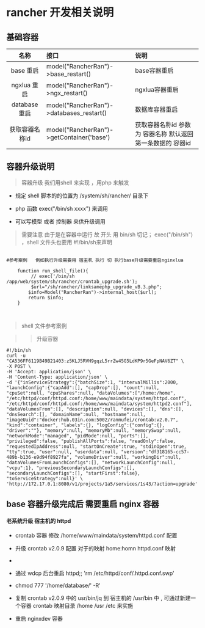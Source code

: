 # rancher 开发相关说明

##  基础容器

|名称| 接口 | 说明 |
|:--:|:--|:--|
|base 重启 | model("RancherRan")->base_restart()| base容器重启 |
|ngxlua 重启 | model("RancherRan")->ngx_restart()| ngxlua容器重启 |
|database重启 | model("RancherRan")->databases_restart()| 数据库容器重启 |
| 获取容器名称id| model("RancherRan")->getContainer('base')| 获取容器名称id  参数 为 容器名称 默认返回第一条数据的 容器id|




## 容器升级说明

> 容器升级 我们用shell  来实现  ，用php 来触发

- 规定 shell 脚本的的位置为  /system/sh/rancher/ 目录下

- php 函数  exec("/bin/sh xxxx") 来调用

- 可以写模型 或者 控制器 来供升级调用

> 需要注意 由于是在容器中运行 故 开头 用 bin/sh 切记； exec("/bin/sh")  ，shell 文件头也要用 #!/bin/sh来声明

```

#参考案例   例如执行升级需要用 宿主机 执行 切 执行base升级需要重启nginxlua

    function run_shell_file(){
         // exec('/bin/sh /app/web/system/sh/rancher/crontab_upgrade.sh');
         $url="/sh/rancher/linksamephp_upgrade_vB.3.php";
 	 	$info=Model("RancherRan")->internal_host($url);
 	 	return $info;
    }

   

```



> shell 文件参考案例 

>> 升级容器

```
#!/bin/sh
curl -u "CA536FF6119B49B21403:z5KLJ5RVH9gqzL5rrZw45G5LdKP9r5GeFpNAV6ZT" \
-X POST \
-H 'Accept: application/json' \
-H 'Content-Type: application/json' \
-d '{"inServiceStrategy":{"batchSize":1, "intervalMillis":2000, "launchConfig":{"capAdd":[], "capDrop":[], "count":null, "cpuSet":null, "cpuShares":null, "dataVolumes":["/home:/home", "/etc/httpd/conf/httpd.conf:/home/www/maindata/system/httpd.conf", "/etc/httpd/conf/httpd.conf:/home/www/maindata/system/httpd2.conf"], "dataVolumesFrom":[], "description":null, "devices":[], "dns":[], "dnsSearch":[], "domainName":null, "hostname":null, "imageUuid":"docker:hub.03in.com:5002/ranmufei/crontab:v2.0.7", "kind":"container", "labels":{}, "logConfig":{"config":{}, "driver":""}, "memory":null, "memoryMb":null, "memorySwap":null, "networkMode":"managed", "pidMode":null, "ports":[], "privileged":false, "publishAllPorts":false, "readOnly":false, "requestedIpAddress":null, "startOnCreate":true, "stdinOpen":true, "tty":true, "user":null, "userdata":null, "version":"df318165-cc57-489b-b136-e9d94f8927fa", "volumeDriver":null, "workingDir":null, "dataVolumesFromLaunchConfigs":[], "networkLaunchConfig":null, "vcpu":1}, "previousSecondaryLaunchConfigs":[], "secondaryLaunchConfigs":[], "startFirst":false}, "toServiceStrategy":null}' \
'http://172.17.0.1:8080/v1/projects/1a5/services/1s43/?action=upgrade'

```

## base 容器升级完成后 需要重启 nginx 容器

#### 老系统升级 宿主机的 httpd

- crontab 容器 修改 /home/www/maindata/system/httpd.conf 配置

- 升级 crontab v2.0.9  配置 对于的映射  home:homn   httpd.conf  映射

- 

- 通过 wdcp 后台重启 httpd;;   'rm /etc/httpd/conf/.httpd.conf.swp'

- chmod 777 '/home/database/' -R'  

- 复制 crontab v2.0.9 中的 usr/bin/jq  到 宿主机的 /usr/bin 中  , 可通过新建一个容器 crontab 映射目录 /home  /usr /etc 来实施

- 重启 nginxdev 容器